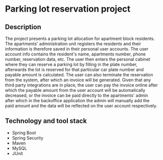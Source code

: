 # Parking lot reservation project

## Description

The project presents a parking lot allocation for apartment block residents.
The apartments' administration unit registers the residents and their  information is therefore
saved in their personal user accounts. The user account info contains the resident's name, apartments number, phone number, reservation data, etc.
The user then enters the personal cabinet where they can reserve a parking lot by filling in the plate
number, afterwards the lot is reserved for that particular car plate number and
payable amount is calculated. The user can also terminate the reservation from the system,
after which an invoice will be generated. Given that any third party integrations are in place,
the user can pay the invoice online after which the payable amount from the user account
will be automatically decreased, or the invoice can be paid directly
to the apartments' admin after which in the backoffice application the admin will manually
add the paid amount and the data will be reflected on the user account respectively.


## Technology and tool stack

  - Spring Boot
  - Spring Security
  - Maven
  - MySQL
  - JUnit


